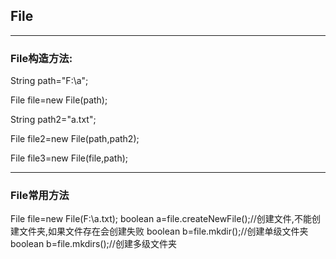 ## File
---
### File构造方法:

String path="F:\\a";

File file=new File(path);

String path2="a.txt";

File file2=new File(path,path2);

File file3=new File(file,path);

---

### File常用方法

File file=new File(F:\\a.txt);
boolean a=file.createNewFile();//创建文件,不能创建文件夹,如果文件存在会创建失败
boolean b=file.mkdir();//创建单级文件夹
boolean b=file.mkdirs();//创建多级文件夹




